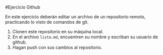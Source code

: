 #Ejercicio Github

En este ejercicio deberán editar un archivo de un repositorio remoto, practicando lo visto de comandos de git.

1. Clonen este repositorio en su máquina local.
2. En el archivo ```lista.md```, encuentren su nombre y escriban su usuario de github.
3. Hagan push con sus cambios al repositorio.